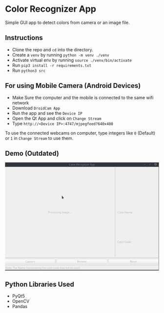 # Color Recognizer App
Simple GUI app to detect colors from camera or an image file.

## Instructions
- Clone the repo and `cd` into the directory.
- Create a `venv` by running `python -m venv ./venv`
- Activate virtual env by running `source ./venv/bin/activate`
- Run `pip3 install -r requirements.txt`
- Run `python3 src`

## For using Mobile Camera (Android Devices)
- Make Sure the computer and the mobile is connected to the same wifi network
- Download `DroidCam App`
- Run the app and see the `Device IP`
- Open the Qt App and click on `Change Stream` 
- Type `http://<Device IP>:4747/mjpegfeed?640x480`

To use the connected webcams on computer, type integers like `0` (Default) or `1` in `Change Stream` to use them. 

## Demo (Outdated)
![Working Demo APNG](res/demo.apng)


## Python Libraries Used
- PyQt5
- OpenCV
- Pandas